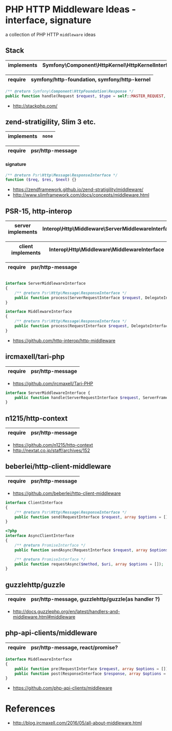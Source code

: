 PHP HTTP Middleware Ideas - interface, signature
===========================================

a collection of PHP HTTP `middleware` ideas


## Stack

|implements  |Symfony\Component\HttpKernel\HttpKernelInterface|
|----------- |--------------------------------------------------|

|require     |symfony/http-foundation, symfony/http-kernel      |
|----------- |--------------------------------------------------|
  
``` php
/** @return Symfony\Component\HttpFoundation\Response */
public function handle(Request $request, $type = self::MASTER_REQUEST, $catch = true) {}
```
  - http://stackphp.com/


## zend-stratigility, Slim 3 etc.

|implements  |`none`                 |
|----------- |--------------------------------------------------|

|require     |psr/http-message       |
|----------- |--------------------------------------------------|
 


#### signature

```php
/** @return Psr\Http\Message\ResponseInterface */
function ($req, $res, $next) {}
```


  - https://zendframework.github.io/zend-stratigility/middleware/
  - http://www.slimframework.com/docs/concepts/middleware.html

## PSR-15, http-interop


|server implements  |Interop\Http\Middleware\ServerMiddlewareInterface|
|----------- |--------------------------------------------------|


|client implements  |Interop\Http\Middleware\MiddlewareInterface      |
|----------- |--------------------------------------------------|

|require     |psr/http-message                                 |
|----------- |--------------------------------------------------|


```php

interface ServerMiddlewareInterface
{
    /** @return Psr\Http\Message\ResponseInterface */
    public function process(ServerRequestInterface $request, DelegateInterface $delegate);
}
```

```php
interface MiddlewareInterface
{
    /** @return Psr\Http\Message\ResponseInterface */
    public function process(RequestInterface $request, DelegateInterface $delegate);
}
```

  - https://github.com/http-interop/http-middleware

## ircmaxell/tari-php

|require     |psr/http-message       |
|----------- |-----------------------|

   - https://github.com/ircmaxell/Tari-PHP
   
```php
interface ServerMiddlewareInterface {
    public function handle(ServerRequestInterface $request, ServerFrameInterface $frame): ResponseInterface;
}
```

## n1215/http-context

|require     |psr/http-message       |
|----------- |-----------------------|

  - https://github.com/n1215/http-context
  - http://nextat.co.jp/staff/archives/152

## beberlei/http-client-middleware

|require     |psr/http-message       |
|----------- |-----------------------|

  - https://github.com/beberlei/http-client-middleware

```php
interface ClientInterface
{
    /** @return Psr\Http\Message\ResponseInterface */
    public function send(RequestInterface $request, array $options = []);
}
```

```php
<?php
interface AsyncClientInterface
{
    /** @return PromiseInterface */
    public function sendAsync(RequestInterface $request, array $options = []);

    /** @return PromiseInterface */
    public function requestAsync($method, $uri, array $options = []);
}

```

## guzzlehttp/guzzle

|require     |psr/http-message, guzzlehttp/guzzle(as handler ?)|
|----------- |-------------------------------------------------|

  - http://docs.guzzlephp.org/en/latest/handlers-and-middleware.html#middleware

## php-api-clients/middleware

|require|psr/http-message, react/promise?      |
|------- |-----------------------|

```php
interface MiddlewareInterface
{
    public function pre(RequestInterface $request, array $options = []): CancellablePromiseInterface;
    public function post(ResponseInterface $response, array $options = []): CancellablePromiseInterface;
}
```

  - https://github.com/php-api-clients/middleware


# References
  - http://blog.ircmaxell.com/2016/05/all-about-middleware.html
